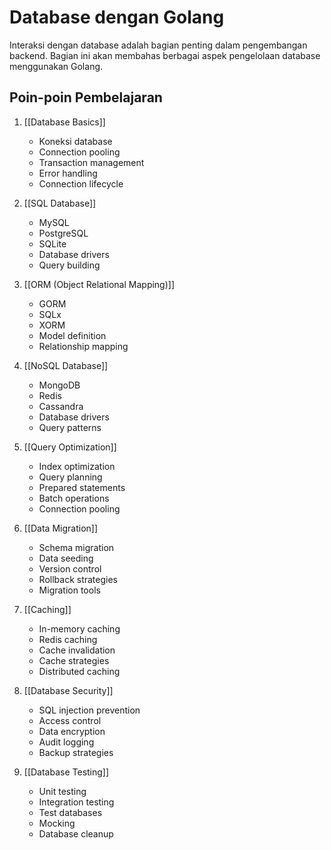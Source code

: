 # Database dengan Golang

Interaksi dengan database adalah bagian penting dalam pengembangan backend. Bagian ini akan membahas berbagai aspek pengelolaan database menggunakan Golang.

## Poin-poin Pembelajaran

1. [[Database Basics]]
   - Koneksi database
   - Connection pooling
   - Transaction management
   - Error handling
   - Connection lifecycle

2. [[SQL Database]]
   - MySQL
   - PostgreSQL
   - SQLite
   - Database drivers
   - Query building

3. [[ORM (Object Relational Mapping)]]
   - GORM
   - SQLx
   - XORM
   - Model definition
   - Relationship mapping

4. [[NoSQL Database]]
   - MongoDB
   - Redis
   - Cassandra
   - Database drivers
   - Query patterns

5. [[Query Optimization]]
   - Index optimization
   - Query planning
   - Prepared statements
   - Batch operations
   - Connection pooling

6. [[Data Migration]]
   - Schema migration
   - Data seeding
   - Version control
   - Rollback strategies
   - Migration tools

7. [[Caching]]
   - In-memory caching
   - Redis caching
   - Cache invalidation
   - Cache strategies
   - Distributed caching

8. [[Database Security]]
   - SQL injection prevention
   - Access control
   - Data encryption
   - Audit logging
   - Backup strategies

9. [[Database Testing]]
   - Unit testing
   - Integration testing
   - Test databases
   - Mocking
   - Database cleanup